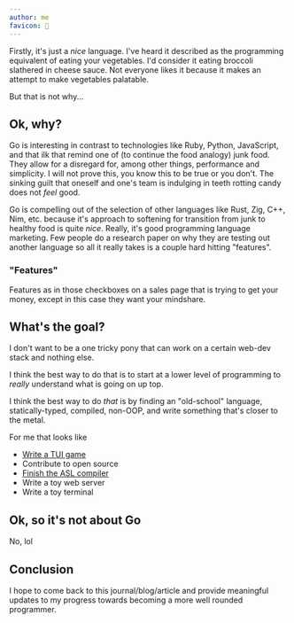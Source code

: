 ```yaml
---
author: me
favicon: 🤔
---
```


Firstly, it's just a _nice_ language. I've heard it described as the programming equivalent of eating your vegetables. I'd consider it eating broccoli slathered in cheese sauce. Not everyone likes it because it makes an attempt to make vegetables palatable.

But that is not why...

## Ok, why?

Go is interesting in contrast to technologies like Ruby, Python, JavaScript, and that ilk that remind one of (to continue the food analogy) junk food. They allow for a disregard for, among other things, performance and simplicity. I will not prove this, you know this to be true or you don't. The sinking guilt that oneself and one's team is indulging in teeth rotting candy does not _feel_ good.

Go is compelling out of the selection of other languages like Rust, Zig, C++, Nim, etc. because it's approach to softening for transition from junk to healthy food is quite _nice_. Really, it's good programming language marketing. Few people do a research paper on why they are testing out another language so all it really takes is a couple hard hitting "features".

### "Features"

Features as in those checkboxes on a sales page that is trying to get your money, except in this case they want your mindshare.

## What's the goal?

I don't want to be a one tricky pony that can work on a certain web-dev stack and nothing else.

I think the best way to do that is to start at a lower level of programming to _really_ understand what is going on up top.

I think the best way to do _that_ is by finding an "old-school" language, statically-typed, compiled, non-OOP, and write something that's closer to the metal.

For me that looks like

- [Write a TUI game](https://github.com/coffee-dan/bubble-chess)
- Contribute to open source
- [Finish the ASL compiler](https://github.com/coffee-dan/asl-compiler)
- Write a toy web server
- Write a toy terminal

## Ok, so it's not about Go

No, lol

## Conclusion

I hope to come back to this journal/blog/article and provide meaningful updates to my progress towards becoming a more well rounded programmer.
